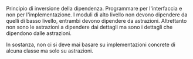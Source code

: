 Principio di inversione della dipendenza.
Programmare per l'interfaccia e non per l'implementazione.
I moduli di alto livello non devono dipendere da quelli di basso livello, entrambi devono dipendere da astrazioni.
Altrettanto non sono le astrazioni a dipendere dai dettagli ma sono i dettagli che dipendono dalle astrazioni.

In sostanza, non ci si deve mai basare su implementazioni concrete di alcuna classe ma solo su astrazioni.
